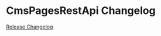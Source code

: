 # CmsPagesRestApi Changelog

[Release Changelog](https://github.com/spryker/cms-pages-rest-api/releases)
